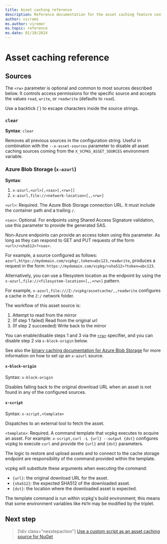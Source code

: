 ```yaml
---
title: Asset caching reference
description: Reference documentation for the asset caching feature configuration and capabilities.
author: vicroms
ms.author: viromer
ms.topic: reference
ms.date: 01/10/2024
---
```

# Asset caching reference

## Sources

The `<rw>` parameter is optional and common to most sources described below. It controls
access permissions for the specific source and accepts the values `read`, `write`, or `readwrite`
(defaults to `read`).

Use a backtick (\`) to escape characters inside the source strings.

### <a name="clear"></a> `clear`

**Syntax**: `clear`

Removes all previous sources in the configuration string. Useful in combination with the
`--x-asset-sources` parameter to disable all asset caching sources coming from the
`X_VCPKG_ASSET_SOURCES` environment variable.

### <a name="x-azurl"></a>Azure Blob Storage (`x-azurl`)

**Syntax**:
1. `x-azurl,<url>[,<sas>[,<rw>]]`
2. `x-azurl,file://<network-location>[,,<rw>]`

`<url>`: Required. The Azure Blob Storage connection URL. It must include the container path and a trailing
`/`.

`<sas>`: Optional. For endpoints using Shared Access Signature validation, use this parameter to provide the generated SAS.

Non-Azure endpoints can provide an access token using this parameter. As long as they can respond to
GET and PUT requests of the form `<url>/<sha512>?<sas>`.

For example, a source configured as follows: `azurl,https://mydomain.com/vcpkg/,token=abc123,readwrite`, produces a request in the form: `https://mydomain.com/vcpkg/<sha512>?token=abc123`.

Alternatively, you can use a filesystem location as the endpoint by using the
`x-azurl,file://<filesystem-location>[,,<rw>]` pattern.

For example, `x-azurl,file:///Z:/vcpkg/assetcache/,,readwrite` configures a cache in the `Z:/`
network folder.

The workflow of this asset source is:

1. Attempt to read from the mirror
1. (If step 1 failed) Read from the original url
1. (If step 2 succeeded) Write back to the mirror

You can enable/disable steps 1 and 3 via the [`<rw>`](#sources) specifier, and you can disable step 2 via
`x-block-origin` below.

See also the [binary caching documentation for Azure Blob Storage](binarycaching.md#azblob) for more information on how to set up an `x-azurl` source.

#### `x-block-origin`

Syntax: `x-block-origin`

Disables falling back to the original download URL when an asset is not found in any of the
configured sources.

#### `x-script`

Syntax: `x-script,<template>`

Dispatches to an external tool to fetch the asset.

`<template>`: Required. A command template that vcpkg executes to acquire an asset. For example:
`x-script,curl -L {url} --output {dst}` configures vcpkg to execute `curl` and provide the `{url}`
and `{dst}` parameters.

The logic to restore and upload assets and to connect to the cache storage endpoint are responsibility
of the command provided within the template.

vcpkg will substitute these arguments when executing the command:

* `{url}`: the original download URL for the asset.
* `{sha512}`: the expected SHA512 of the downloaded asset.
* `{dst}`: the location where the downloaded asset is expected.

The template command is run within vcpkg's build environment; this means that some environment
variables like `PATH` may be modified by the triplet.

## Next step

> [!div class="nexstepaction"]
> [Use a custom script as an asset caching source for
> NuGet](../examples/asset-caching-source-nuget.md)
